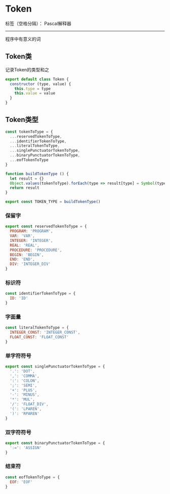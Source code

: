 # Token

标签（空格分隔）： Pascal解释器

---

程序中有意义的词

## Token类

记录Token的类型和之

```javascript
export default class Token {
  constructor (type, value) {
    this.type = type
    this.value = value
  }
}
```

## Token类型

```javascript
const tokenToType = {
  ...reservedTokenToType,
  ...identifierTokenToType,
  ...literalTokenToType,
  ...singlePunctuatorTokenToType,
  ...binaryPunctuatorTokenToType,
  ...eofTokenToType
}

function buildTokenType () {
  let result = {}
  Object.values(tokenToType).forEach(type => result[type] = Symbol(type))
  return result
}

export const TOKEN_TYPE = buildTokenType()
```

### 保留字

```javascript
export const reservedTokenToType = {
  PROGRAM: 'PROGRAM',
  VAR: 'VAR',
  INTEGER: 'INTEGER',
  REAL: 'REAL',
  PROCEDURE: 'PROCEDURE',
  BEGIN: 'BEGIN',
  END: 'END',
  DIV: 'INTEGER_DIV'
}
```

### 标识符

```javascript
const identifierTokenToType = {
  ID: 'ID'
}
```

### 字面量

```javascript
const literalTokenToType = {
  INTEGER_CONST: 'INTEGER_CONST',
  FLOAT_CONST: 'FLOAT_CONST'
}
```

### 单字符符号

```javascript
export const singlePunctuatorTokenToType = {
  '.': 'DOT',
  ',': 'COMMA',
  ':': 'COLON',
  ';': 'SEMI',
  '+': 'PLUS',
  '-': 'MINUS',
  '*': 'MUL',
  '/': 'FLOAT_DIV',
  '(': 'LPAREN',
  ')': 'RPAREN'
}
```

### 双字符符号

```javascript
export const binaryPunctuatorTokenToType = {
  ':=': 'ASSIGN'
}
```

### 结束符

```javascript
const eofTokenToType = {
  EOF: 'EOF'
}
```
